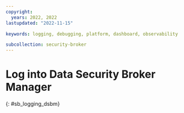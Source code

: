 ```yaml
---
copyright:
  years: 2022, 2022
lastupdated: "2022-11-15"

keywords: logging, debugging, platform, dashboard, observability

subcollection: security-broker
---
```


# Log into Data Security Broker Manager
{: #sb_logging_dsbm}


